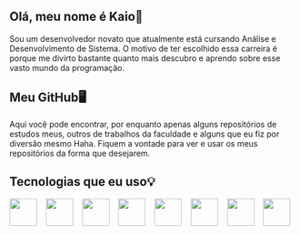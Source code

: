 ## Olá, meu nome é Kaio👋
Sou um desenvolvedor novato que atualmente está cursando Análise e Desenvolvimento de Sistema. O motivo de ter escolhido essa carreira é porque me divirto bastante quanto mais descubro e aprendo sobre esse vasto mundo da programação.

## Meu GitHub🖥️
Aqui você pode encontrar, por enquanto apenas alguns repositórios de estudos meus, outros de trabalhos da faculdade e alguns que eu fiz por diversão mesmo Haha. Fiquem a vontade para ver e usar os meus repositórios da forma que desejarem.

## Tecnologias que eu uso💡
<div display = "inline">
  <img width= "48" height = "48" src="https://cdn.jsdelivr.net/gh/devicons/devicon/icons/java/java-original.svg" /> &nbsp;&nbsp;
  <img width= "48" height = "48" src="https://cdn.jsdelivr.net/gh/devicons/devicon@latest/icons/mysql/mysql-original.svg" /> &nbsp;&nbsp; 
  <img width= "48" height = "48" src="https://cdn.jsdelivr.net/gh/devicons/devicon/icons/godot/godot-original.svg" /> &nbsp;&nbsp;
  <img width= "48" height = "48" src="https://cdn.jsdelivr.net/gh/devicons/devicon/icons/html5/html5-original.svg" /> &nbsp;&nbsp;
  <img width= "48" height = "48" src="https://cdn.jsdelivr.net/gh/devicons/devicon/icons/css3/css3-original.svg" /> &nbsp;&nbsp;
  <img width= "48" height = "48" src="https://cdn.jsdelivr.net/gh/devicons/devicon@latest/icons/javascript/javascript-original.svg" /> &nbsp;&nbsp;        
  <img width= "48" height = "48" src="https://cdn.jsdelivr.net/gh/devicons/devicon@latest/icons/git/git-plain.svg" /> &nbsp;&nbsp;
  <img width= "48" height = "48" src="https://cdn.jsdelivr.net/gh/devicons/devicon@latest/icons/github/github-original.svg" /> &nbsp;&nbsp;
          
          
  <!--<img width= "48" height = "48" src="https://cdn.jsdelivr.net/gh/devicons/devicon/icons/javascript/javascript-original.svg" /> &nbsp;&nbsp; -->
</div>         
          
          
                   
          

